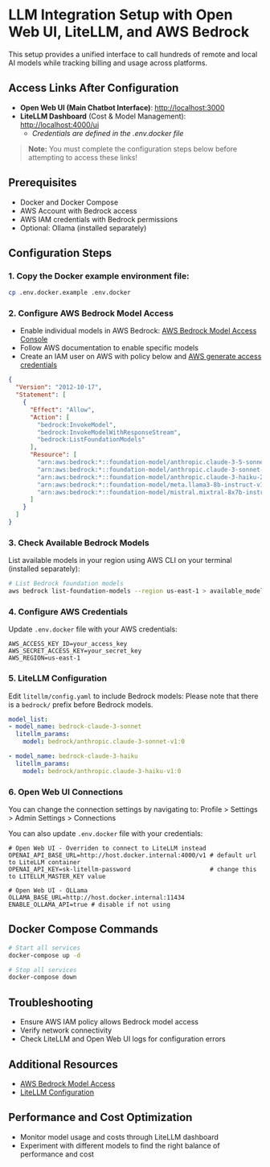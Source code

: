 # LLM Integration Setup with Open Web UI, LiteLLM, and AWS Bedrock

This setup provides a unified interface to call hundreds of remote and local AI models while tracking billing and usage across platforms.

## Access Links After Configuration

- **Open Web UI (Main Chatbot Interface)**: [http://localhost:3000](http://localhost:3000)
- **LiteLLM Dashboard** (Cost & Model Management): [http://localhost:4000/ui](http://localhost:4000/ui)
    - *Credentials are defined in the .env.docker file*

> **Note:** You must complete the configuration steps below before attempting to access these links!

## Prerequisites

- Docker and Docker Compose
- AWS Account with Bedrock access
- AWS IAM credentials with Bedrock permissions
- Optional: Ollama (installed separately)

## Configuration Steps

### 1. Copy the Docker example environment file:
```bash
cp .env.docker.example .env.docker
```

### 2. Configure AWS Bedrock Model Access
- Enable individual models in AWS Bedrock: [AWS Bedrock Model Access Console](https://us-east-1.console.aws.amazon.com/bedrock/home?region=us-east-1#/modelaccess)
- Follow AWS documentation to enable specific models
- Create an IAM user on AWS with policy below and [AWS generate access credentials](https://www.youtube.com/watch?v=lntWTStctIE)

```json
{
  "Version": "2012-10-17",
  "Statement": [
    {
      "Effect": "Allow",
      "Action": [
        "bedrock:InvokeModel",
        "bedrock:InvokeModelWithResponseStream",
        "bedrock:ListFoundationModels"
      ],
      "Resource": [
        "arn:aws:bedrock:*::foundation-model/anthropic.claude-3-5-sonnet-20240620-v1:0",
        "arn:aws:bedrock:*::foundation-model/anthropic.claude-3-sonnet-20240229-v1:0",
        "arn:aws:bedrock:*::foundation-model/anthropic.claude-3-haiku-20240307-v1:0",
        "arn:aws:bedrock:*::foundation-model/meta.llama3-8b-instruct-v1:0",
        "arn:aws:bedrock:*::foundation-model/mistral.mixtral-8x7b-instruct-v0:1"
      ]
    }
  ]
}
```

### 3. Check Available Bedrock Models
List available models in your region using AWS CLI on your terminal (installed separately):
```bash
# List Bedrock foundation models
aws bedrock list-foundation-models --region us-east-1 > available_models.txt
```

### 4. Configure AWS Credentials
Update `.env.docker` file with your AWS credentials:
```
AWS_ACCESS_KEY_ID=your_access_key
AWS_SECRET_ACCESS_KEY=your_secret_key
AWS_REGION=us-east-1
```

### 5. LiteLLM Configuration
Edit `litellm/config.yaml` to include Bedrock models:
Please note that there is a `bedrock/` prefix before Bedrock models.
```yaml
model_list:
- model_name: bedrock-claude-3-sonnet
  litellm_params:
    model: bedrock/anthropic.claude-3-sonnet-v1:0

- model_name: bedrock-claude-3-haiku
  litellm_params:
    model: bedrock/anthropic.claude-3-haiku-v1:0
```

### 6. Open Web UI Connections

You can change the connection settings by navigating to: Profile > Settings > Admin Settings > Connections

You can also update `.env.docker` file with your credentials:
```
# Open Web UI - Overriden to connect to LiteLLM instead
OPENAI_API_BASE_URL=http://host.docker.internal:4000/v1 # default url to LiteLLM container
OPENAI_API_KEY=sk-litellm-password                      # change this to LITELLM_MASTER_KEY value

# Open Web UI - OLLama
OLLAMA_BASE_URL=http://host.docker.internal:11434
ENABLE_OLLAMA_API=true # disable if not using
```

## Docker Compose Commands
```bash
# Start all services
docker-compose up -d

# Stop all services
docker-compose down
```

## Troubleshooting

- Ensure AWS IAM policy allows Bedrock model access
- Verify network connectivity
- Check LiteLLM and Open Web UI logs for configuration errors

## Additional Resources

- [AWS Bedrock Model Access](https://docs.aws.amazon.com/bedrock/latest/userguide/model-access-modify.html)
- [LiteLLM Configuration](https://github.com/aws-samples/bedrock-litellm)

## Performance and Cost Optimization

- Monitor model usage and costs through LiteLLM dashboard
- Experiment with different models to find the right balance of performance and cost
